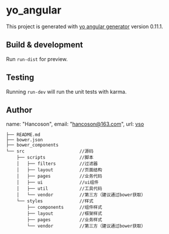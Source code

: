 # yo_angular

This project is generated with [yo angular generator](https://github.com/yeoman/generator-angular)
version 0.11.1.

## Build & development

Run `run-dist` for preview.

## Testing

Running `run-dev` will run the unit tests with karma.


## Author

name: "Hancoson",
email: "hancoson@163.com",
url: [vso](https://vso.pw)

```
├── README.md               
├── bower.json
├── bower_components	
└── src                     //源码
    ├── scripts             //脚本
    │   ├── filters         //过滤器
    │   ├── layout          //页面结构
    │   ├── pages           //业务代码
    │   ├── ui              //ui组件
    │   ├── util            //工具代码
    │   └── vendor          //第三方（建议通过bower获取）
    └── styles              //样式
        ├── components      //组件样式
        ├── layout          //框架样式
        ├── pages           //业务样式
        └── vendor          //第三方（建议通过bower获取）
```